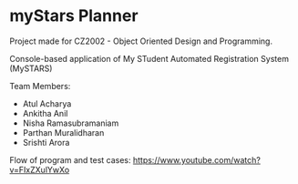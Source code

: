 # myStars Planner

Project made for CZ2002 - Object Oriented Design and Programming. 

Console-based application of My STudent Automated Registration System (MySTARS)

Team Members:
* Atul Acharya
* Ankitha Anil
* Nisha Ramasubramaniam
* Parthan Muralidharan
* Srishti Arora

Flow of program and test cases: https://www.youtube.com/watch?v=FIxZXulYwXo

